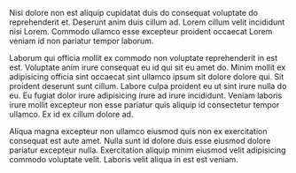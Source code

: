 Nisi dolore non est aliquip cupidatat duis do consequat voluptate do reprehenderit et. Deserunt anim duis cillum ad. Lorem cillum velit incididunt nisi Lorem. Commodo ullamco esse excepteur proident occaecat Lorem veniam id non pariatur tempor laborum.

Laborum qui officia mollit ex commodo non voluptate reprehenderit in est est. Voluptate anim irure consequat eu id qui sit eu amet do. Minim mollit ex adipisicing officia sint occaecat sint ullamco ipsum sit dolore dolore qui. Sit proident deserunt sunt cillum. Labore culpa proident eu ut sint irure nulla do eu. Eu fugiat dolor irure adipisicing irure ad irure incididunt. Veniam laboris irure mollit excepteur non esse pariatur quis aliquip id consectetur tempor ullamco. Ex id ex cillum dolore ad.

Aliqua magna excepteur non ullamco eiusmod quis non ex exercitation consequat est aute amet. Nulla sunt id dolore duis esse eiusmod dolore pariatur excepteur nulla. Exercitation aliquip minim eiusmod velit adipisicing commodo voluptate velit. Laboris velit aliqua in est est veniam.